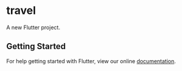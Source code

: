 # travel

A new Flutter project.

## Getting Started

For help getting started with Flutter, view our online
[documentation](https://flutter.io/).

